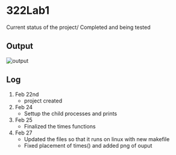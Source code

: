 # 322Lab1
Current status of the project/
Completed and being tested
## Output
![output](https://cdn.discordapp.com/attachments/636118401080885259/682776614559285260/Lab1_test.PNG)
## Log
1. Feb 22nd
   - project created
2. Feb 24 
   - Settup the child processes and prints
3. Feb 25 
   - Finalized the times functions
4. Feb 27
   - Updated the files so that it runs on linux with new makefile
   - Fixed placement of times() and added png of ouput
